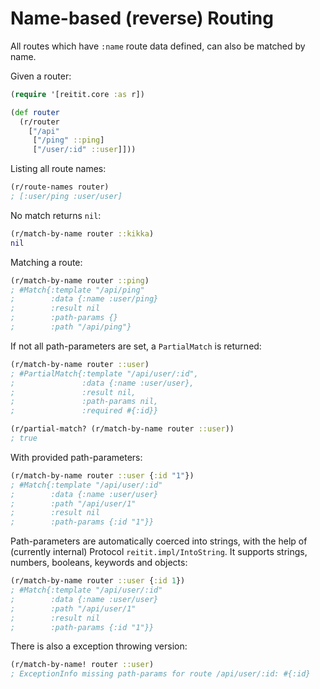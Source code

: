 # Name-based (reverse) Routing

All routes which have `:name` route data defined, can also be matched by name.

Given a router:

```clj
(require '[reitit.core :as r])

(def router
  (r/router
    ["/api"
     ["/ping" ::ping]
     ["/user/:id" ::user]]))
```

Listing all route names:

```clj
(r/route-names router)
; [:user/ping :user/user]
```

No match returns `nil`:

```clj
(r/match-by-name router ::kikka)
nil
```

Matching a route:

```clj
(r/match-by-name router ::ping)
; #Match{:template "/api/ping"
;        :data {:name :user/ping}
;        :result nil
;        :path-params {}
;        :path "/api/ping"}
```

If not all path-parameters are set, a `PartialMatch` is returned:

```clj
(r/match-by-name router ::user)
; #PartialMatch{:template "/api/user/:id",
;               :data {:name :user/user},
;               :result nil,
;               :path-params nil,
;               :required #{:id}}

(r/partial-match? (r/match-by-name router ::user))
; true
```

With provided path-parameters:

```clj
(r/match-by-name router ::user {:id "1"})
; #Match{:template "/api/user/:id"
;        :data {:name :user/user}
;        :path "/api/user/1"
;        :result nil
;        :path-params {:id "1"}}
```

Path-parameters are automatically coerced into strings, with the help of (currently internal) Protocol `reitit.impl/IntoString`. It supports strings, numbers, booleans, keywords and objects:

```clj
(r/match-by-name router ::user {:id 1})
; #Match{:template "/api/user/:id"
;        :data {:name :user/user}
;        :path "/api/user/1"
;        :result nil
;        :path-params {:id "1"}}
```

There is also a exception throwing version:

```clj
(r/match-by-name! router ::user)
; ExceptionInfo missing path-params for route /api/user/:id: #{:id}
```
